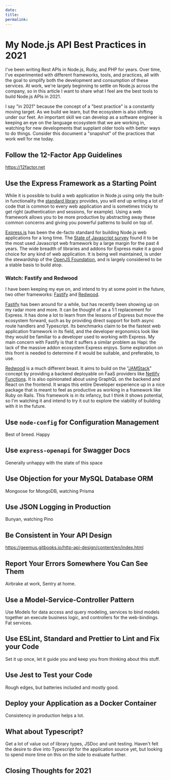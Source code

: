 ```yaml
---
date:
title:
permalink:
---
```


# My Node.js API Best Practices in 2021

I've been writing Rest APIs in Node.js, Ruby, and PHP for years. Over time, I've
experimented with different frameworks, tools, and practices, all with the goal
to simplify both the development and consumption of these services. At work,
we're largely beginning to settle on Node.js across the company, so in this
article I want to share what I feel are the best tools to build Node.js APIs
in 2021.

I say "in 2021" because the concept of a "best practice" is a constantly moving
target. As we build we learn, but the ecosystem is also shifting under our feet.
An important skill we can develop as a software engineer is keeping an eye on
the language ecosystem that we are working in, watching for new developments
that supplant older tools with better ways to do things. Consider this document
a "snapshot" of the practices that work well for me today.

## Follow the 12-Factor App Guidelines

https://12factor.net

## Use the Express Framework as a Starting Point

While it is possible to build a web application in Node.js using only the
built-in functionality the [standard library][http-server] provides, you will
end up writing a lot of code that is common to every web application and is
sometimes tricky to get right (authentication and sessions, for example). Using
a web framework allows you to be more productive by abstracting away these
common concerns and giving you powerful patterns to build on top of.

[Express.js] has been the de-facto standard for building Node.js web
applications for a long time. The [State of Javascript survey][state-of-js]
found it to be the most used Javascript web framework by a large margin for the
past 4 years. The wide breadth of libraries and addons for Express make it a
good choice for any kind of web application. It is being well maintained, is
under the stewardship of the [OpenJS Foundation][openjsf], and is largely
considered to be a stable basis to build atop.

[http-server]: https://nodejs.org/api/http.html#http_class_http_server
[express.js]: https://expressjs.com
[state-of-js]:
        https://2020.stateofjs.com/en-US/technologies/back-end-frameworks/
[openjsf]: https://openjsf.org
[nest]: https://nestjs.com

### Watch: Fastify and Redwood

I have been keeping my eye on, and intend to try at some point in the future,
two other frameworks: [Fastify] and [Redwood].

[Fastify] has been around for a while, but has recently been showing up on my
radar more and more. It can be thought of as a 1:1 replacement for Express. It
has done a lot to learn from the lessons of Express but move the ecosystem
forward, such as by providing direct support for both async route handlers and
Typescript. Its benchmarks claim to be the fastest web application framework in
its field, and the developer ergonomics look like they would be familiar to a
developer used to working with Express. My main concern with Fastify is that it
suffers a similar problem as Hapi: the lack of the massive addon ecosystem
Express enjoys. Some exploration on this front is needed to determine if it
would be suitable, and preferable, to use.

[Redwood] is a much different beast. It aims to build on the "[JAMStack]"
concept by providing a backend deployable on FaaS providers like [Netlify
Functions]. It is also opinionated about using GraphQL on the backend and React
on the frontend. It wraps this entire Developer experience up in a nice package
that is meant to feel as productive as working in a framework like Ruby on
Rails. This framework is in its infancy, but I think it shows potential, so I'm
watching it and intend to try it out to explore the viability of building with
it in the future.

[redwood]: https://redwoodjs.com
[fastify]: https://www.fastify.io
[jamstack]: https://jamstack.org
[netlify functions]: https://www.netlify.com/products/functions/

## Use `node-config` for Configuration Management

Best of breed. Happy

## Use `express-openapi` for Swagger Docs

Generally unhappy with the state of this space

## Use Objection for your MySQL Database ORM

Mongoose for MongoDB, watching Prisma

## Use JSON Logging in Production

Bunyan, watching Pino

## Be Consistent in Your API Design

https://geemus.gitbooks.io/http-api-design/content/en/index.html

## Report Your Errors Somewhere You Can See Them

Airbrake at work, Sentry at home.

## Use a Model-Service-Controller Pattern

Use Models for data access and query modeling, services to bind models together
an execute business logic, and controllers for the web-bindings. Fat services.

## Use ESLint, Standard and Prettier to Lint and Fix your Code

Set it up once, let it guide you and keep you from thinking about this stuff.

## Use Jest to Test your Code

Rough edges, but batteries included and mostly good.

## Deploy your Application as a Docker Container

Consistency in production helps a lot.

## What about Typescript?

Get a lot of value out of library types, JSDoc and unit testing. Haven't felt
the desire to dive into Typescript for the application source yet, but looking
to spend more time on this on the side to evaluate further.

## Closing Thoughts for 2021
